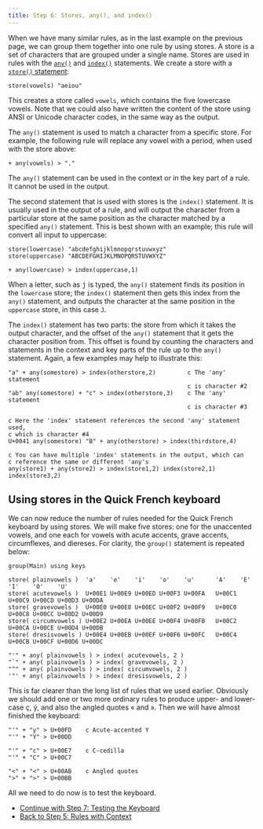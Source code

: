 ```yaml
---
title: Step 6: Stores, any(), and index()
---
```


When we have many similar rules, as in the last example on the previous
page, we can group them together into one rule by using stores. A store
is a set of characters that are grouped under a single name. Stores are
used in rules with the [`any()`](/developer/language/reference/any) and
[`index()`](/developer/language/reference/index) statements. We create a
store with a [`store()` statement](/developer/language/reference/store):

```keyman
store(vowels) "aeiou"
```

This creates a store called `vowels`, which contains the five lowercase
vowels. Note that we could also have written the content of the store
using ANSI or Unicode character codes, in the same way as the output.

The `any()` statement is used to match a character from a specific
store. For example, the following rule will replace any vowel with a
period, when used with the store above:

```keyman
+ any(vowels) > "."
```

The `any()` statement can be used in the context or in the key part of a
rule. It cannot be used in the output.

The second statement that is used with stores is the `index()`
statement. It is usually used in the output of a rule, and will output
the character from a particular store at the same position as the
character matched by a specified `any()` statement. This is best shown
with an example; this rule will convert all input to uppercase:

```keyman
store(lowercase) "abcdefghijklmnopqrstuvwxyz"
store(uppercase) "ABCDEFGHIJKLMNOPQRSTUVWXYZ"

+ any(lowercase) > index(uppercase,1)
```

When a letter, such as <kbd>j</kbd> is typed, the `any()`
statement finds its position in the `lowercase` store; the `index()`
statement then gets this index from the `any()` statement, and outputs
the character at the same position in the `uppercase` store, in this
case `J`.

The `index()` statement has two parts: the store from which it takes the
output character, and the offset of the `any()` statement that it gets
the character position from. This offset is found by counting the
characters and statements in the context and key parts of the rule up to
the `any()` statement. Again, a few examples may help to illustrate
this:

```keyman
"a" + any(somestore) > index(otherstore,2)         c The 'any' statement
                                                   c is character #2
"ab" any(somestore) + "c" > index(otherstore,3)    c The 'any' statement
                                                   c is character #3

c Here the 'index' statement references the second 'any' statement used,
c which is character #4
U+0041 any(somestore) "B" + any(otherstore) > index(thirdstore,4)

c You can have multiple 'index' statements in the output, which can
c reference the same or different 'any's
any(store1) + any(store2) > index(store1,2) index(store2,1) index(store3,2)
```

## Using stores in the Quick French keyboard

We can now reduce the number of rules needed for the Quick French
keyboard by using stores. We will make five stores: one for the
unaccented vowels, and one each for vowels with acute accents, grave
accents, circumflexes, and diereses. For clarity, the `group()`
statement is repeated below:

```keyman
group(Main) using keys

store( plainvowels )  'a'    'e'    'i'    'o'    'u'      'A'    'E'    'I'    'O'    'U'
store( acutevowels )  U+00E1 U+00E9 U+00ED U+00F3 U+00FA   U+00C1 U+00C9 U+00CD U+00D3 U+00DA
store( gravevowels )  U+00E0 U+00E8 U+00EC U+00F2 U+00F9   U+00C0 U+00C8 U+00CC U+00D2 U+00D9
store( circumvowels ) U+00E2 U+00EA U+00EE U+00F4 U+00FB   U+00C2 U+00CA U+00CE U+00D4 U+00DB
store( dresisvowels ) U+00E4 U+00EB U+00EF U+00F6 U+00FC   U+00C4 U+00CB U+00CF U+00D6 U+00DC

"'" + any( plainvowels ) > index( acutevowels, 2 )
"`" + any( plainvowels ) > index( gravevowels, 2 )
"^" + any( plainvowels ) > index( circumvowels, 2 )
'"' + any( plainvowels ) > index( dresisvowels, 2 )
```

This is far clearer than the long list of rules that we used earlier.
Obviously we should add one or two more ordinary rules to produce upper-
and lower-case ç, ý, and also the angled quotes « and ». Then we
will have almost finished the keyboard:

```keyman
"'" + "y" > U+00FD    c Acute-accented Y
"'" + "Y" > U+00DD

"'" + "c" > U+00E7    c C-cedilla
"'" + "C" > U+00C7

"<" + "<" > U+00AB    c Angled quotes
">" + ">" > U+00BB
```

All we need to do now is to test the keyboard.

-   [Continue with Step 7: Testing the Keyboard](step-7)
-   [Back to Step 5: Rules with Context](step-5)